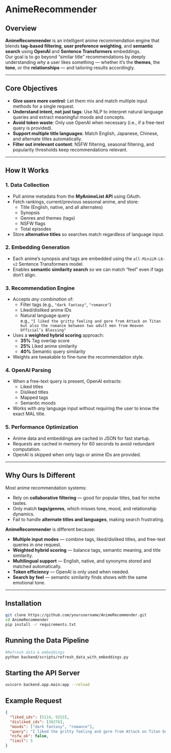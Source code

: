 # AnimeRecommender

## Overview
**AnimeRecommender** is an intelligent anime recommendation engine that blends **tag-based filtering**, **user preference weighting**, and **semantic search** using **OpenAI** and **Sentence Transformers** embeddings.  
Our goal is to go beyond “similar title” recommendations by deeply understanding *why* a user likes something — whether it’s the **themes**, the **tone**, or the **relationships** — and tailoring results accordingly.

---

## Core Objectives
- **Give users more control**: Let them mix and match multiple input methods for a single request.  
- **Understand intent, not just tags**: Use NLP to interpret natural language queries and extract meaningful moods and concepts.  
- **Avoid token waste**: Only use OpenAI when necessary (i.e., if a free-text query is provided).  
- **Support multiple title languages**: Match English, Japanese, Chinese, and alternate titles automatically.  
- **Filter out irrelevant content**: NSFW filtering, seasonal filtering, and popularity thresholds keep recommendations relevant.  

---

## How It Works

### 1. Data Collection
- Pull anime metadata from the **MyAnimeList API** using OAuth.
- Fetch rankings, current/previous seasonal anime, and store:
  - Title (English, native, and all alternates)
  - Synopsis
  - Genres and themes (tags)
  - NSFW flags
  - Total episodes
- Store **alternative titles** so searches match regardless of language input.

### 2. Embedding Generation
- Each anime’s synopsis and tags are embedded using the `all-MiniLM-L6-v2` Sentence Transformers model.
- Enables **semantic similarity search** so we can match “feel” even if tags don’t align.

### 3. Recommendation Engine
- Accepts *any combination* of:
  - Filter tags (e.g., `"dark fantasy"`, `"romance"`)
  - Liked/disliked anime IDs
  - Natural language query  
    e.g., `"I liked the gritty feeling and gore from Attack on Titan but also the romance between two adult men from Heaven Official’s Blessing"`
- Uses a **weighted hybrid scoring** approach:
  - **35%** Tag overlap score  
  - **25%** Liked anime similarity  
  - **40%** Semantic query similarity  
- Weights are tweakable to fine-tune the recommendation style.

### 4. OpenAI Parsing
- When a free-text query is present, OpenAI extracts:
  - Liked titles
  - Disliked titles
  - Mapped tags
  - Semantic moods
- Works with *any* language input without requiring the user to know the exact MAL title.

### 5. Performance Optimization
- Anime data and embeddings are cached in JSON for fast startup.
- Requests are cached in memory for 60 seconds to avoid redundant computation.
- OpenAI is skipped when only tags or anime IDs are provided.

---

## Why Ours Is Different

Most anime recommendation systems:
- Rely on **collaborative filtering** — good for popular titles, bad for niche tastes.  
- Only match **tags/genres**, which misses tone, mood, and relationship dynamics.  
- Fail to handle **alternate titles and languages**, making search frustrating.  

**AnimeRecommender** is different because:
- **Multiple input modes** — combine tags, liked/disliked titles, and free-text queries in *one* request.
- **Weighted hybrid scoring** — balance tags, semantic meaning, and title similarity.
- **Multilingual support** — English, native, and synonyms stored and matched automatically.
- **Token efficiency** — OpenAI is only used when needed.
- **Search by feel** — semantic similarity finds shows with the same emotional tone.

---

## Installation

```bash
git clone https://github.com/yourusername/AnimeRecommender.git
cd AnimeRecommender
pip install -r requirements.txt
```

## Running the Data Pipeline
```bash
#Refresh data & embeddings
python backend/scripts/refresh_data_with_embeddings.py
```
## Starting the API Server
```bash
uvicorn backend.app.main:app --reload
```

## Example Request
```json
{
  "liked_ids": [5114, 9253],
  "disliked_ids": [30276],
  "moods": ["dark fantasy", "romance"],
  "query": "I liked the gritty feeling and gore from Attack on Titan but also the romance between two adult men from Heaven Official’s Blessing.",
  "nsfw_ok": false,
  "limit": 5
}
```